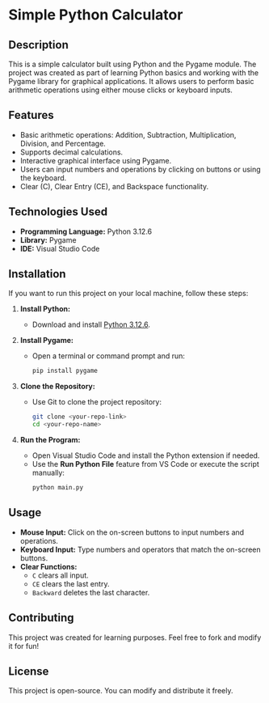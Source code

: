 # Simple Python Calculator

## Description
This is a simple calculator built using Python and the Pygame module. The project was created as part of learning Python basics and working with the Pygame library for graphical applications. It allows users to perform basic arithmetic operations using either mouse clicks or keyboard inputs.

## Features
- Basic arithmetic operations: Addition, Subtraction, Multiplication, Division, and Percentage.
- Supports decimal calculations.
- Interactive graphical interface using Pygame.
- Users can input numbers and operations by clicking on buttons or using the keyboard.
- Clear (C), Clear Entry (CE), and Backspace functionality.

## Technologies Used
- **Programming Language:** Python 3.12.6
- **Library:** Pygame
- **IDE:** Visual Studio Code

## Installation
If you want to run this project on your local machine, follow these steps:

1. **Install Python:**
   - Download and install [Python 3.12.6](https://www.python.org/downloads/).
   
2. **Install Pygame:**
   - Open a terminal or command prompt and run:
     ```bash
     pip install pygame
     ```

3. **Clone the Repository:**
   - Use Git to clone the project repository:
     ```bash
     git clone <your-repo-link>
     cd <your-repo-name>
     ```

4. **Run the Program:**
   - Open Visual Studio Code and install the Python extension if needed.
   - Use the **Run Python File** feature from VS Code or execute the script manually:
     ```bash
     python main.py
     ```

## Usage
- **Mouse Input:** Click on the on-screen buttons to input numbers and operations.
- **Keyboard Input:** Type numbers and operators that match the on-screen buttons.
- **Clear Functions:**
  - `C` clears all input.
  - `CE` clears the last entry.
  - `Backward` deletes the last character.

## Contributing  
This project was created for learning purposes. Feel free to fork and modify it for fun!

## License  
This project is open-source. You can modify and distribute it freely.

